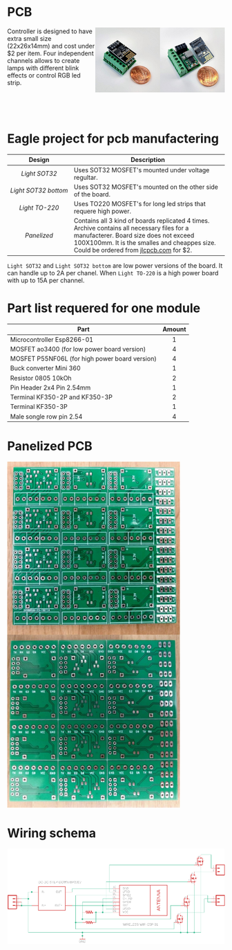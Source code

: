 # PCB

<img src="assembled_1.jpg" width=150 align="right">
<img src="assembled_2.jpg" width=150 align="right">

Controller is designed to have extra small size (22x26x14mm) and cost under $2 per item. Four independent channels allows to create lamps with different blink effects or control RGB led strip.
<div style="clear: both;"><br/><br/><br/></div>


# Eagle project for pcb manufactering

| Design | Description |
| :---: | --- |
| *Light&#160;SOT32* | Uses SOT32 MOSFET's mounted under voltage regultar. |
| *Light&#160;SOT32&#160;bottom* | Uses SOT32 MOSFET's mounted on the other side of the board. |
| *Light&#160;TO-220* | Uses TO220 MOSFET's for long led strips that requere high power. |
| *Panelized* | Contains all 3 kind of boards replicated 4 times. Archive contains all necessary files for a manufacterer. Board size does not exceed 100X100mm. It is the smalles and cheappes size. Could be ordered from [jlcpcb.com](https://jlcpcb.com/) for $2. |

`Light SOT32` and `Light SOT32 bottom` are low power versions of the board. It can handle up to 2A per chanel. When `Light TO-220` is a high power board with up to 15A per channel.

# Part list requered for one module

| Part | Amount |
| --- | :---: |
| Microcontroller Esp8266-01 | 1 |
| MOSFET ao3400 (for low power board version) | 4 |
| MOSFET P55NF06L (for high power board version) | 4 |
| Buck converter Mini 360 | 1 |
| Resistor 0805 10kOh | 2 |
| Pin Header 2x4 Pin 2.54mm | 1 |
| Terminal KF350-2P and KF350-3P | 2 |
| Terminal KF350-3P | 1 | 
| Male songle row pin 2.54 | 4 |

# Panelized PCB

<img src="top.jpg" width=400 align="left">
<img src="bottom.jpg" width=400>

# Wiring schema

<img src="schema.png">
